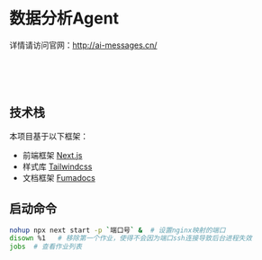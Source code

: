 # 数据分析Agent

详情请访问官网：http://ai-messages.cn/


<br>
<br>
<br>



## 技术栈

本项目基于以下框架：  
- 前端框架 [Next.js](https://nextjs.org)
- 样式库 [Tailwindcss](https://tailwindcss.com/)
- 文档框架 [Fumadocs](https://fumadocs.vercel.app)


## 启动命令  
```bash
nohup npx next start -p `端口号` &  # 设置nginx映射的端口  
disown %1   # 移除第一个作业，使得不会因为端口ssh连接导致后台进程失效  
jobs  # 查看作业列表
```